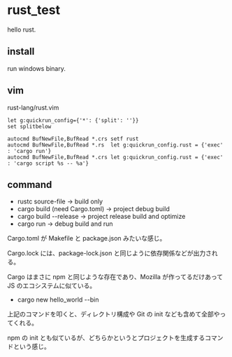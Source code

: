 
# rust_test

hello rust.

## install

run windows binary.

## vim

rust-lang/rust.vim

```
let g:quickrun_config={'*': {'split': ''}}
set splitbelow

autocmd BufNewFile,BufRead *.crs setf rust
autocmd BufNewFile,BufRead *.rs  let g:quickrun_config.rust = {'exec' : 'cargo run'}
autocmd BufNewFile,BufRead *.crs let g:quickrun_config.rust = {'exec' : 'cargo script %s -- %a'}
```

## command

* rustc source-file -> build only
* cargo build (need Cargo.toml) -> project debug build
* cargo build --release -> project release build and optimize
* cargo run -> debug build and run

Cargo.toml が Makefile と package.json みたいな感じ。

Cargo.lock には、package-lock.json と同じように依存関係などが出力される。

Cargo はまさに npm と同じような存在であり、Mozilla が作ってるだけあって JS のエコシステムに似ている。

* cargo new hello_world --bin

上記のコマンドを叩くと、ディレクトリ構成や Git の init なども含めて全部やってくれる。

npm の init とも似ているが、どちらかというとプロジェクトを生成するコマンドという感じ。











